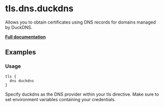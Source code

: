 # tls.dns.duckdns

Allows you to obtain certificates using DNS records for domains managed by DuckDNS.

**[Full documentation](https://github.com/tmpim/dnsproviders/blob/master/README.md)**

## Examples

### Usage

``` casketfile
tls {
  dns duckdns
}
```

Specify duckdns as the DNS provider within your tls directive. Make sure to set environment variables containing your
credentials.
